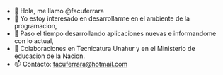 - 👋 Hola, me llamo @facuferrara
- 👀 Yo estoy interesado en desarrollarme en el ambiente de la programacion,
- 🌱 Paso el tiempo desarrollando aplicaciones nuevas e informandome con lo actual,
- 💞️ Colaboraciones en Tecnicatura Unahur y en el Ministerio de educacion de la Nacion.
- 📫 Contacto: facuferrara@hotmail.com

<!---
facuferrara/facuferrara   ✨
---!>
